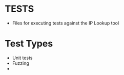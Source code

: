 # TESTS
- Files for executing tests against the IP Lookup tool
# Test Types
- Unit tests
- Fuzzing 
- 